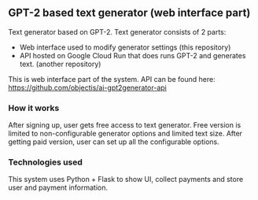 ## GPT-2 based text generator (web interface part)

Text generator based on GPT-2. Text generator consists of 2 parts: 
- Web interface used to modify generator settings (this repository)
- API hosted on Google Cloud Run that does runs GPT-2 and generates text. (another repository)

This is web interface part of the system. API can be found here:
https://github.com/objectis/ai-gpt2generator-api

### How it works
After signing up, user gets free access to text generator. Free version is limited to non-configurable generator options and limited text size. After getting paid version, user can set up all the configurable options. 

### Technologies used
This system uses Python + Flask to show UI, collect payments and store user and payment information. 
